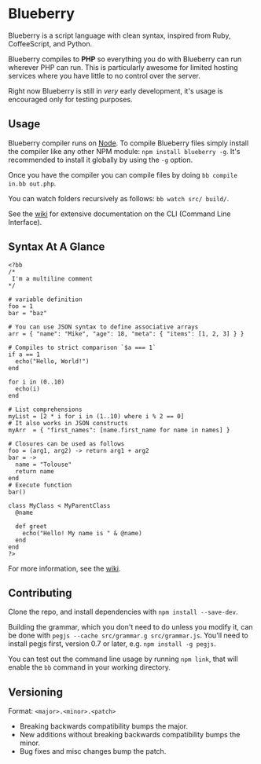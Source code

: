 # Blueberry
Blueberry is a script language with clean syntax, inspired from Ruby,
CoffeeScript, and Python.

Blueberry compiles to __PHP__ so everything you do with Blueberry can run
wherever PHP can run. This is particularly awesome for limited hosting services
where you have little to no control over the server.

Right now Blueberry is still in _very_ early development, it's usage is
encouraged only for testing purposes.

## Usage
Blueberry compiler runs on [Node](http://nodejs.org/). To compile Blueberry
files simply install the compiler like any other NPM module: `npm install
blueberry -g`. It's recommended to install it globally by using the `-g` option.

Once you have the compiler you can compile files by doing `bb compile in.bb
out.php`.

You can watch folders recursively as follows: `bb watch src/ build/`.

See the [wiki](https://github.com/gosukiwi/Blueberry/wiki) for extensive
documentation on the CLI (Command Line Interface).

## Syntax At A Glance

```
<?bb
/*
 I'm a multiline comment
*/

# variable definition
foo = 1
bar = "baz"

# You can use JSON syntax to define associative arrays
arr = { "name": "Mike", "age": 18, "meta": { "items": [1, 2, 3] } }

# Compiles to strict comparison `$a === 1`
if a == 1
  echo("Hello, World!")
end

for i in (0..10)
  echo(i)
end

# List comprehensions
myList = [2 * i for i in (1..10) where i % 2 == 0]
# It also works in JSON constructs
myArr  = { "first_names": [name.first_name for name in names] }

# Closures can be used as follows
foo = (arg1, arg2) -> return arg1 + arg2
bar = ->
  name = "Tolouse"
  return name
end
# Execute function
bar()

class MyClass < MyParentClass
  @name

  def greet
    echo("Hello! My name is " & @name)
  end
end
?>
```

For more information, see the [wiki](https://github.com/gosukiwi/Blueberry/wiki).

## Contributing
Clone the repo, and install dependencies with `npm install --save-dev`.

Building the grammar, which you don't need to do unless you modify it, can be
done with `pegjs --cache src/grammar.g src/grammar.js`. You'll need to install
pegjs first, version 0.7 or later, e.g. `npm install -g pegjs`.

You can test out the command line usage by running `npm link`, that will enable
the `bb` command in your working directory.


## Versioning
Format: ```<major>.<minor>.<patch>```

 * Breaking backwards compatibility bumps the major.
 * New additions without breaking backwards compatibility bumps the minor.
 * Bug fixes and misc changes bump the patch.
